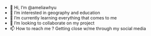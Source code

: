 - 👋 Hi, I’m @ameliawhyu
- 👀 I’m interested in geography and education
- 🌱 I’m currently learning everything that comes to me 
- 💞️ I’m looking to collaborate on my project
- 📫 How to reach me ? Getting close w/me through my social media

<!---
ameliawhyu/ameliawhyu is a ✨ special ✨ repository because its `README.md` (this file) appears on your GitHub profile.
You can click the Preview link to take a look at your changes.
--->
